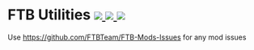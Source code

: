 # FTB Utilities [![](http://cf.way2muchnoise.eu/ftb-utilities.svg) ![](https://cf.way2muchnoise.eu/packs/ftb-utilities.svg) ![](http://cf.way2muchnoise.eu/versions/ftb-utilities.svg)](https://www.curseforge.com/minecraft/mc-mods/ftb-utilities)

Use https://github.com/FTBTeam/FTB-Mods-Issues for any mod issues
